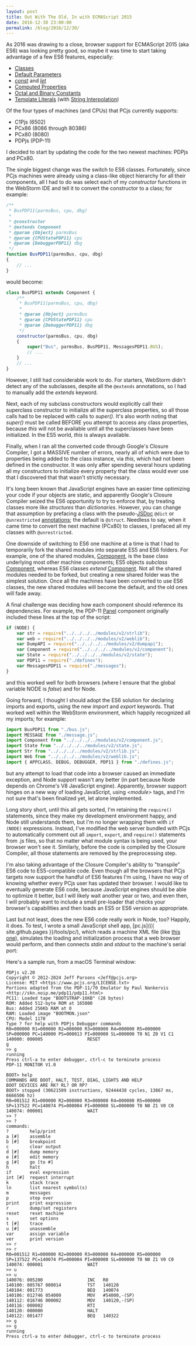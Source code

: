 ```yaml
---
layout: post
title: Out With The Old, In with ECMAScript 2015
date: 2016-12-30 23:00:00
permalink: /blog/2016/12/30/
---
```


As 2016 was drawing to a close, browser support for ECMAScript 2015 (aka ES6) was looking pretty good,
so maybe it was time to start taking advantage of a few ES6 features, especially:

- [Classes](https://developer.mozilla.org/en-US/docs/Web/JavaScript/Reference/Classes)
- [Default Parameters](https://developer.mozilla.org/en-US/docs/Web/JavaScript/Reference/Functions/Default_parameters)
- *[const](https://developer.mozilla.org/en-US/docs/Web/JavaScript/Reference/Statements/const)* and *[let](https://developer.mozilla.org/en-US/docs/Web/JavaScript/Reference/Statements/let)*
- [Computed Properties](https://developer.mozilla.org/en-US/docs/Web/JavaScript/Reference/Operators/Object_initializer#Computed_property_names)
- [Octal and Binary Constants](https://developer.mozilla.org/en-US/docs/Web/JavaScript/Reference/Lexical_grammar#Numeric_literals)
- [Template Literals](https://developer.mozilla.org/en-US/docs/Web/JavaScript/Reference/Template_literals) (with [String Interpolation](https://developer.mozilla.org/en-US/docs/Web/JavaScript/Reference/Template_literals#Expression_interpolation))

Of the four types of machines (and CPUs) that PCjs currently supports:

- C1Pjs (6502)
- PCx86 (8086 through 80386)
- PCx80 (8080)
- PDPjs (PDP-11)

I decided to start by updating the code for the two newest machines: PDPjs and PCx80.

The single biggest change was the switch to ES6 classes.  Fortunately, since PCjs machines were already using a class-like
object hierarchy for all their components, all I had to do was select each of my *constructor* functions in the WebStorm IDE
and tell it to convert the constructor to a class; for example:

```javascript
/**
 * BusPDP11(parmsBus, cpu, dbg)
 *
 * @constructor
 * @extends Component
 * @param {Object} parmsBus
 * @param {CPUStatePDP11} cpu
 * @param {DebuggerPDP11} dbg
 */
function BusPDP11(parmsBus, cpu, dbg)
{
    // ...
}
```

would become:

```javascript
class BusPDP11 extends Component {
    /**
     * BusPDP11(parmsBus, cpu, dbg)
     *
     * @param {Object} parmsBus
     * @param {CPUStatePDP11} cpu
     * @param {DebuggerPDP11} dbg
     */
    constructor(parmsBus, cpu, dbg)
    {
        super("Bus", parmsBus, BusPDP11, MessagesPDP11.BUS);
        // ...
    }
    // ...
}
```

However, I still had considerable work to do.  For starters, WebStorm didn't detect any of the subclasses, despite all
the `@extends` annotations, so I had to manually add the *extends* keyword.

Next, each of my subclass constructors would explicitly call their superclass constructor to initialize all the
superclass properties, so all those calls had to be replaced with calls to *super()*.  It's also worth noting that
*super()* must be called BEFORE you attempt to access any class properties, because *this* will not be available
until all the superclasses have been initialized.  In the ES5 world, *this* is always available.

Finally, when I ran all the converted code through Google's Closure Compiler, I got a MASSIVE number of errors, nearly
all of which were due to properties being added to the class instance, via *this*, which had not been defined in the
constructor.  It was only after spending several hours updating all my constructors to initialize every property that
the class would ever use that I discovered that that wasn't strictly necessary.

It's long been known that JavaScript engines have an easier time optimizing your code if your objects are static, and
apparently Google's Closure Compiler seized the ES6 opportunity to try to enforce that, by treating classes more like
*structures* than *dictionaries*.  However, you can change that assumption by prefacing a class with the pseudo-[JSDoc](http://usejsdoc.org/)
`@dict` or `@unrestricted` [annotations](https://github.com/google/closure-compiler/wiki/@struct-and-@dict-Annotations);
the default is `@struct`.  Needless to say, when it came time to convert the next machine (PCx80) to classes, I prefaced
all my classes with `@unrestricted`.

One downside of switching to ES6 one machine at a time is that I had to temporarily fork the shared modules into
separate ES5 and ES6 folders.  For example, one of the shared modules, [Component](/machines/modules/v2/component.js),
is the base class underlying most other machine components; ES5 objects *subclass* [Component](/machines/modules/v2/component.js),
whereas ES6 classes *extend* [Component](/machines/modules/v2/component.js).  Not all the shared modules needed to be forked,
but creating a new shared folder was the simplest solution.  Once all the machines have been converted to use ES6 classes,
the new shared modules will become the default, and the old ones will fade away.

A final challenge was deciding how each component should reference its dependencies.  For example, the PDP-11
[Panel](/machines/dec/pdp11/modules/v2/panel.js) component originally included these lines at the top of the script:

```javascript
if (NODE) {
    var str = require("../../../../modules/v2/strlib");
    var web = require("../../../../modules/v2/weblib");
    var DumpAPI = require("../../../../modules/v2/dumpapi");
    var Component = require("../../../../modules/v2/component");
    var State = require("../../../../modules/v2/state");
    var PDP11 = require("./defines");
    var MessagesPDP11 = require("./messages");
}
```

and this worked well for both browsers (where I ensure that the global variable NODE is *false*) and for Node.

Going forward, I thought I should adopt the ES6 solution for declaring imports and exports, using the new *import* and
*export* keywords.  That worked well within the WebStorm environment, which happily recognized all my imports;
for example:

```javascript
import BusPDP11 from "./bus.js";
import MESSAGE from "./message.js";
import Component from "../../../../modules/v2/component.js";
import State from "../../../../modules/v2/state.js";
import Str from "../../../../modules/v2/strlib.js";
import Web from "../../../../modules/v2/weblib.js";
import { APPCLASS, DEBUG, DEBUGGER, PDP11 } from "./defines.js";
```

but any attempt to load that code into a browser caused an immediate exception, and Node support wasn't any better
(in part because Node depends on Chrome's V8 JavaScript engine).  Apparently, browser support hinges on a new way of
loading JavaScript, using *&lt;module&gt;* tags, and I'm not sure that's been finalized yet, let alone implemented.

Long story short, until this all gets sorted, I'm retaining the `require()` statements, since they make my development
environment happy, and Node still understands them, but I'm no longer wrapping them with `if (NODE)` expressions.  Instead,
I've modified the web server bundled with PCjs to automatically comment out all `import`, `export`, and `require()`
statements from .js files, so that no matter what module syntax is being used, your browser won't see it.
Similarly, before the code is compiled by the Closure Compiler, all those statements are removed by the preprocessing
step.

I'm also taking advantage of the Closure Compiler's ability to "transpile" ES6 code to ES5-compatible code.  Even
though all the browsers that PCjs targets now support the handful of ES6 features I'm using, I have no way of knowing
whether every PCjs user has updated their browser.  I would like to eventually generate ES6 code, because JavaScript
engines should be able to optimize it better, but I will likely wait another year or two, and even then, I will probably
want to include a small pre-loader that checks your browser's capabilities and then loads an ES5 or ES6 version as
appropriate.

Last but not least, does the new ES6 code really work in Node, too?  Happily, it does.  To test, I wrote
a small JavaScript shell app, [pc.js]({{ site.github.pages }}/tools/pc/), which reads a machine XML file
(like [this one](/machines/dec/pdp11/1170/panel/debugger/machine.xml)), simulates the loading and initialization
process that a web browser would perform, and then connects *stdin* and *stdout* to the machine's serial port:

Here's a sample run, from a macOS Terminal window:

    PDPjs v2.20
    Copyright © 2012-2024 Jeff Parsons <Jeff@pcjs.org>
    License: MIT <https://www.pcjs.org/LICENSE.txt>
    Portions adapted from the PDP-11/70 Emulator by Paul Nankervis <http://skn.noip.me/pdp11/pdp11.html>
    PC11: Loaded tape "BOOTSTRAP-16KB" (28 bytes)
    ROM: Added 512-byte ROM at 165000
    Bus: Added 256Kb RAM at 0
    RAM: Loaded image "BOOTMON.json"
    CPU: Model 1170
    Type ? for help with PDPjs Debugger commands
    R0=000000 R1=000000 R2=000000 R3=000000 R4=000000 R5=000000 
    SP=000000 PC=140000 PS=000013 PI=000000 SL=000000 T0 N1 Z0 V1 C1 
    140000: 000005                 RESET
    g
    >> g
    running
    Press ctrl-a to enter debugger, ctrl-c to terminate process
    PDP-11 MONITOR V1.0

    BOOT> help
    COMMANDS ARE BOOT, HALT, TEST, DIAG, LIGHTS AND HELP
    BOOT DEVICES ARE RK? RL? OR RP?
    BOOT> stopped (30621509 instructions, 92444438 cycles, 13867 ms, 6666506 hz)
    R0=001512 R1=000000 R2=000000 R3=000000 R4=000000 R5=000000 
    SP=137522 PC=140074 PS=000004 PI=000000 SL=000000 T0 N0 Z1 V0 C0 
    140074: 000001                 WAIT 
    >> ?
    >> ?
    commands:
    ?        help/print
    a [#]    assemble
    b [#]    breakpoint
    c        clear output
    d [#]    dump memory
    e [#]    edit memory
    g [#]    go [to #]
    h        halt
    if       eval expression
    int [#]  request interrupt
    k        stack trace
    ln       list nearest symbol(s)
    m        messages
    p        step over
    print    print expression
    r        dump/set registers
    reset    reset machine
    s        set options
    t [#]    trace
    u [#]    unassemble
    var      assign variable
    ver      print version
    >> r
    >> r
    R0=001512 R1=000000 R2=000000 R3=000000 R4=000000 R5=000000 
    SP=137522 PC=140074 PS=000004 PI=000000 SL=000000 T0 N0 Z1 V0 C0 
    140074: 000001                 WAIT 
    >> u
    >> u
    140076: 005200                 INC   R0
    140100: 005767 000014          TST   140120
    140104: 001773                 BEQ   140074
    140106: 012746 054000          MOV   #54000,-(SP)
    140112: 016746 000002          MOV   140120,-(SP)
    140116: 000002                 RTI  
    140120: 000000                 HALT 
    140122: 001477                 BEQ   140322
    >> g
    >> g
    running
    Press ctrl-a to enter debugger, ctrl-c to terminate process
